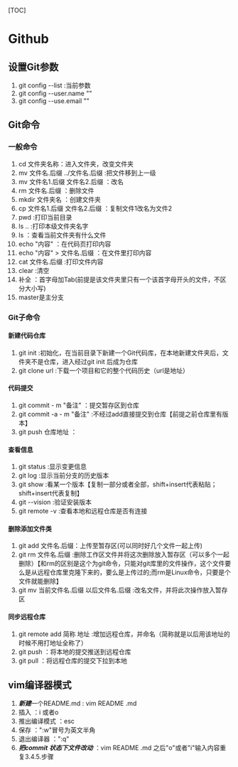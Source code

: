 [TOC]
# Github  
## 设置Git参数  
1. git config --list :当前参数  
2. git config --user.name ""  
3. git config --use.email ""  
## Git命令   
### 一般命令  
1. cd 文件夹名称：进入文件夹，改变文件夹  
2. mv 文件名.后缀 ../文件名.后缀 :把文件移到上一级  
3. mv 文件名1.后缀 文件名2.后缀 ：改名  
4. rm 文件名.后缀 ：删除文件  
5. mkdir 文件夹名 ：创建文件夹  
6. cp 文件名1.后缀 文件名2.后缀 ：复制文件1改名为文件2  
7. pwd :打印当前目录  
8. ls .. :打印本级文件夹名字  
9. ls ：查看当前文件夹有什么文件  
10. echo "内容" ：在代码页打印内容
11. echo "内容" > 文件名.后缀 ：在文件里打印内容  
12. cat 文件名.后缀 :打印文件内容  
13. clear :清空  
14. 补全 ：首字母加Tab(前提是该文件夹里只有一个该首字母开头的文件，不区分大小写)  
15. master是主分支  
### Git子命令  
#### 新建代码仓库  
1. git init :初始化，在当前目录下新建一个Git代码库，在本地新建文件夹后，文件夹不是仓库，进入经过git init 后成为仓库  
2. git clone url :下载一个项目和它的整个代码历史（url是地址）  
#### 代码提交  
1. git commit - m "备注" ：提交暂存区到仓库  
2. git commit -a - m "备注" :不经过add直接提交到仓库【前提之前仓库里有版本】  
3. git push 仓库地址 ： 
#### 查看信息  
1. git status :显示变更信息  
2. git log :显示当前分支的历史版本  
3. git show :看某一个版本【复制一部分或者全部，shift+insert代表粘贴；shift+insert代表复制】  
4. git --vision :验证安装版本  
5. git remote -v :查看本地和远程仓库是否有连接  
#### 删除添加文件类  
1. git add 文件名.后缀：上传至暂存区(可以同时好几个文件一起上传)  
2. git rm 文件名.后缀 :删除工作区文件并将这次删除放入暂存区（可以多个一起删除）【和rm的区别是这个为git命令，只能对git库里的文件操作，这个文件要么是从远程仓库里克隆下来的，要么是上传过的;而rm是Linux命令，只要是个文件就能删除】  
3. git mv 当前文件名.后缀 以后文件名.后缀 :改名文件，并将此次操作放入暂存区
#### 同步远程仓库
1. git remote add 简称 地址 :增加远程仓库，并命名（简称就是以后用该地址的时候不用打地址全称了）  
2. git push ：将本地的提交推送到远程仓库  
3. git pull ：将远程仓库的提交下拉到本地  
## vim编译器模式
1. ***新建***一个README.md : vim README .md   
2. 插入 ：i 或者o   
3. 推出编译模式 ：esc  
4. 保存 ：":w"冒号为英文半角  
5. 退出编译器 ：":q"  
6. ***把commit 状态下文件改动*** ：vim README .md 之后"o"或者"i"输入内容重复3.4.5.步骤  




